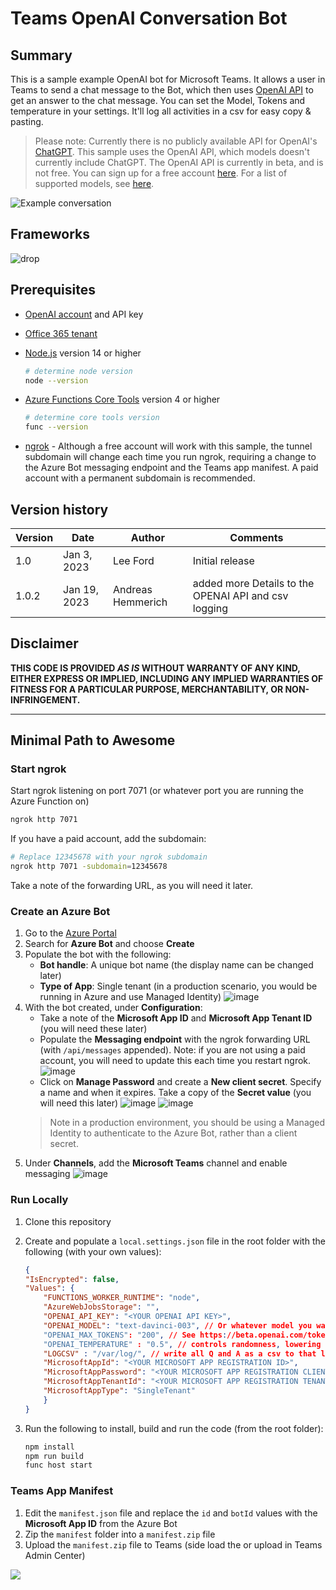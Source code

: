 # Teams OpenAI Conversation Bot

## Summary

This is a sample example OpenAI bot for Microsoft Teams. It allows a user in Teams to send a chat message to the Bot, which then uses [OpenAI API](https://beta.openai.com/overview) to get an answer to the chat message. You can set the Model, Tokens and temperature in your settings. It'll log all activities in a csv for easy copy & pasting.

> Please note: Currently there is no publicly available API for OpenAI's [ChatGPT](https://openai.com/blog/chatgpt/). This sample uses the OpenAI API, which models doesn't currently include ChatGPT. The OpenAI API is currently in beta, and is not free. You can sign up for a free account [here](https://beta.openai.com/). For a list of supported models, see [here](https://beta.openai.com/docs/api-reference/models).

![Example conversation](./assets/example-conversation.gif)

## Frameworks

![drop](https://img.shields.io/badge/Bot&nbsp;Framework-4.18-green.svg)

## Prerequisites

* [OpenAI account](https://beta.openai.com/) and API key
* [Office 365 tenant](https://dev.office.com/sharepoint/docs/spfx/set-up-your-development-environment)
* [Node.js](https://nodejs.org) version 14 or higher

    ```bash
    # determine node version
    node --version
    ```

* [Azure Functions Core Tools](https://github.com/Azure/azure-functions-core-tools) version 4 or higher

    ```bash
    # determine core tools version
    func --version
    ```

* [ngrok](https://ngrok.com/) - Although a free account will work with this sample, the tunnel subdomain will change each time you run ngrok, requiring a change to the Azure Bot messaging endpoint and the Teams app manifest. A paid account with a permanent subdomain is recommended.

## Version history

Version|Date|Author|Comments
-------|----|----|--------
1.0|Jan 3, 2023|Lee Ford|Initial release
1.0.2|Jan 19, 2023|Andreas Hemmerich|added more Details to the OPENAI API and csv logging


## Disclaimer

**THIS CODE IS PROVIDED _AS IS_ WITHOUT WARRANTY OF ANY KIND, EITHER EXPRESS OR IMPLIED, INCLUDING ANY IMPLIED WARRANTIES OF FITNESS FOR A PARTICULAR PURPOSE, MERCHANTABILITY, OR NON-INFRINGEMENT.**

---

## Minimal Path to Awesome

### Start ngrok

Start ngrok listening on port 7071 (or whatever port you are running the Azure Function on)

```bash
ngrok http 7071
```

If you have a paid account, add the subdomain:

```bash
# Replace 12345678 with your ngrok subdomain
ngrok http 7071 -subdomain=12345678
```

Take a note of the forwarding URL, as you will need it later.

### Create an Azure Bot

1. Go to the [Azure Portal](https://portal.azure.com)
2. Search for **Azure Bot** and choose **Create**
3. Populate the bot with the following:
   * **Bot handle**: A unique bot name (the display name can be changed later)
   * **Type of App**: Single tenant (in a production scenario, you would be running in Azure and use Managed Identity)
    ![image](/assets/create-azure-bot.png)
4. With the bot created, under **Configuration**:
   * Take a note of the **Microsoft App ID** and **Microsoft App Tenant ID** (you will need these later)
   * Populate the **Messaging endpoint** with the ngrok forwarding URL (with `/api/messages` appended). Note: if you are not using a paid account, you will need to update this each time you restart ngrok.
    ![image](/assets/azure-bot-configuration.png)
   * Click on **Manage Password** and create a **New client secret**. Specify a name and when it expires. Take a copy of the **Secret value** (you will need this later)
    ![image](/assets/create-client-secret.png)
    ![image](/assets/copy-client-secret.png)
    > Note in a production environment, you should be using a Managed Identity to authenticate to the Azure Bot, rather than a client secret.
5. Under **Channels**, add the **Microsoft Teams** channel and enable messaging
   ![image](/assets/add-teams-channel.png)

### Run Locally

1. Clone this repository
2. Create and populate a `local.settings.json` file in the root folder with the following (with your own values):

    ```json
    {
    "IsEncrypted": false,
    "Values": {
        "FUNCTIONS_WORKER_RUNTIME": "node",
        "AzureWebJobsStorage": "",
        "OPENAI_API_KEY": "<YOUR OPENAI API KEY>",
        "OPENAI_MODEL": "text-davinci-003", // Or whatever model you want to use (see https://beta.openai.com/docs/api-reference/models)
        "OPENAI_MAX_TOKENS": "200", // See https://beta.openai.com/tokenizer
        "OPENAI_TEMPERATURE" : "0.5", // controls randomness, lowering --> less random
        "LOGCSV" : "/var/log/", // write all Q and A as a csv to that location - every user has it's own file
        "MicrosoftAppId": "<YOUR MICROSOFT APP REGISTRATION ID>",
        "MicrosoftAppPassword": "<YOUR MICROSOFT APP REGISTRATION CLIENT SECRET>",
        "MicrosoftAppTenantId": "<YOUR MICROSOFT APP REGISTRATION TENANT ID>",
        "MicrosoftAppType": "SingleTenant"
        }
    }
    ```

3. Run the following to install, build and run the code (from the root folder):

    ```bash
    npm install
    npm run build
    func host start
    ```

### Teams App Manifest

1. Edit the `manifest.json` file and replace the `id` and `botId` values with the **Microsoft App ID** from the Azure Bot
2. Zip the `manifest` folder into a `manifest.zip` file
3. Upload the `manifest.zip` file to Teams (side load the or upload in Teams Admin Center)

<img src="https://pnptelemetry.azurewebsites.net/sp-dev-fx-webparts/samples/bot-openai" />
